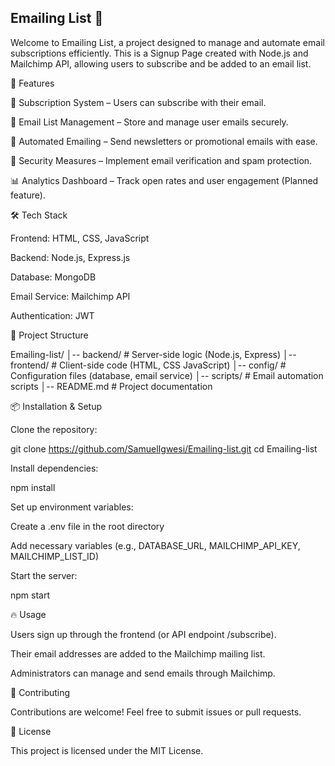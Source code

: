 ## Emailing List 📩

Welcome to Emailing List, a project designed to manage and automate email subscriptions efficiently. This is a Signup Page created with Node.js and Mailchimp API, allowing users to subscribe and be added to an email list.

🚀 Features

📧 Subscription System – Users can subscribe with their email.

📜 Email List Management – Store and manage user emails securely.

🚀 Automated Emailing – Send newsletters or promotional emails with ease.

🔐 Security Measures – Implement email verification and spam protection.

📊 Analytics Dashboard – Track open rates and user engagement (Planned feature).

🛠 Tech Stack

Frontend: HTML, CSS, JavaScript

Backend: Node.js, Express.js

Database: MongoDB

Email Service: Mailchimp API

Authentication: JWT

📂 Project Structure

Emailing-list/
│-- backend/    # Server-side logic (Node.js, Express)
│-- frontend/   # Client-side code (HTML, CSS JavaScript)
│-- config/     # Configuration files (database, email service)
│-- scripts/    # Email automation scripts
│-- README.md   # Project documentation

📦 Installation & Setup

Clone the repository:

git clone https://github.com/SamuelIgwesi/Emailing-list.git
cd Emailing-list

Install dependencies:

npm install

Set up environment variables:

Create a .env file in the root directory

Add necessary variables (e.g., DATABASE_URL, MAILCHIMP_API_KEY, MAILCHIMP_LIST_ID)

Start the server:

npm start

🔥 Usage

Users sign up through the frontend (or API endpoint /subscribe).

Their email addresses are added to the Mailchimp mailing list.

Administrators can manage and send emails through Mailchimp.

🤝 Contributing

Contributions are welcome! Feel free to submit issues or pull requests.

📜 License

This project is licensed under the MIT License.
